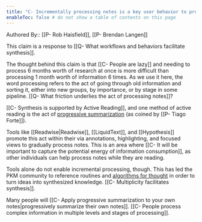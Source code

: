 ```yaml
---
title: "C- Incrementally processing notes is a key user behavior to promote synthesis"
enableToc: false # do not show a table of contents on this page
---
```

Authored By:: [[P- Rob Haisfield]], [[P- Brendan Langen]]

This claim is a response to [[Q- What workflows and behaviors facilitate synthesis]].

The thought behind this claim is that [[C- People are lazy]] and needing to process 6 months worth of research at once is more difficult than processing 1 month worth of information 6 times. As we use it here, the word processing refers to the act of going through old information and sorting it, either into new groups, by importance, or by stage in some pipeline. [[Q- What friction underlies the act of processing notes]]? 

[[C- Synthesis is supported by Active Reading]], and one method of active reading is the act of [progressive summarization](https://fortelabs.co/blog/progressive-summarization-a-practical-technique-for-designing-discoverable-notes/) (as coined by [[P- Tiago Forte]]). 

Tools like [[Readwise|Readwise]], [[LiquidText]], and [[Hypothesis]] promote this act within their via annotations, highlighting, and focused views to gradually process notes. This is an area where [[C- It will be important to capture the potential energy of information consumption]], as other individuals can help process notes while they are reading.

Tools alone do not enable incremental processing, though. This has led the PKM community to reference routines and [algorithms for thought](https://www.cortexfutura.com/getting-started-algorithms-of-thought/) in order to turn ideas into synthesized knowledge. [[C- Multiplicity facilitates synthesis]].

Many people will [[C- Apply progressive summarization to your own notes|progressively summarize their own notes]]. [[C- People process complex information in multiple levels and stages of processing]]. 
